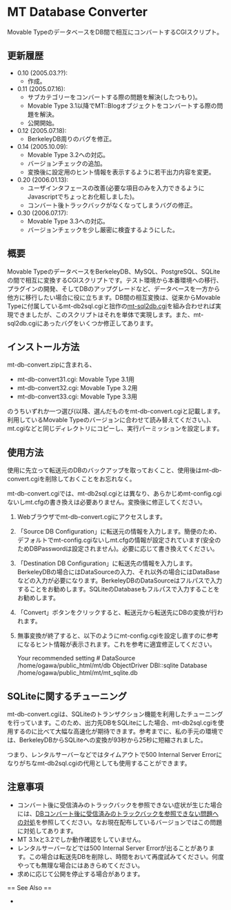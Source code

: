 # MT Database Converter

Movable TypeのデータベースをDB間で相互にコンバートするCGIスクリプト。

## 更新履歴

 * 0.10 (2005.03.??):
   * 作成。
 * 0.11 (2005.07.16):
   * サブカテゴリーをコンバートする際の問題を解決(したつもり)。
   * Movable Type 3.1以降でMT::Blogオブジェクトをコンバートする際の問題を解決。
   * 公開開始。
 * 0.12 (2005.07.18):
   * BerkeleyDB周りのバグを修正。
 * 0.14 (2005.10.09):
   * Movable Type 3.2への対応。
   * バージョンチェックの追加。
   * 変換後に設定用のヒント情報を表示するように若干出力内容を変更。
 * 0.20 (2006.01.13):
   * ユーザインタフェースの改善(必要な項目のみを入力できるようにJavascriptでちょっとお化粧しました)。
   * コンバート後トラックバックがなくなってしまうバグの修正。
 * 0.30 (2006.07.17):
   * Movable Type 3.3への対応。
   * バージョンチェックを少し厳密に検査するようにした。

## 概要

Movable TypeのデータベースをBerkeleyDB、MySQL、PostgreSQL、SQLiteの間で相互に変換するCGIスクリプトです。テスト環境から本番環境への移行、プラグインの開発、そしてDBのアップグレードなど、データベースを一方から他方に移行したい場合に役に立ちます。DB間の相互変換は、従来からMovable Typeに付属しているmt-db2sql.cgiと拙作の[mt-sql2db.cgi](http://blog.as-is.net/2004/08/mt-sql2dbcgi-mt-db2sqlcgi-cgi.html)を組み合わせれば実現できましたが、このスクリプトはそれを単体で実現します。また、mt-sql2db.cgiにあったバグをいくつか修正してあります。

## インストール方法

mt-db-convert.zipに含まれる、

 * mt-db-convert31.cgi: Movable Type 3.1用
 * mt-db-convert32.cgi: Movable Type 3.2用
 * mt-db-convert33.cgi: Movable Type 3.3用

のうちいずれか一つ選び(以降、選んだものをmt-db-convert.cgiと記載します。利用しているMovable Typeのバージョンに合わせて読み替えてください。)、mt.cgiなどと同じディレクトリにコピーし、実行パーミッションを設定します。

## 使用方法

使用に先立って転送元のDBのバックアップを取っておくこと、使用後はmt-db-convert.cgiを削除しておくことをお忘れなく。

mt-db-convert.cgiでは、mt-db2sql.cgiとは異なり、あらかじめmt-config.cgiないしmt.cfgの書き換えは必要ありません。変換後に修正してください。

 1. Webブラウザでmt-db-convert.cgiにアクセスします。
 1. 「Source DB Configuration」に転送元の情報を入力します。簡便のため、デフォルトでmt-config.cgiないしmt.cfgの情報が設定されています(安全のためDBPasswordは設定されません)。必要に応じて書き換えてください。
 1. 「Destination DB Configuration」に転送先の情報を入力します。BerkeleyDBの場合にはDataSourceの入力、それ以外の場合にはDataBaseなどの入力が必要になります。BerkeleyDBのDataSourceはフルパスで入力することをお勧めします。SQLiteのDatabaseもフルパスで入力することをお勧めします。
 1. 「Convert」ボタンをクリックすると、転送元から転送先にDBの変換が行われます。
 1. 無事変換が終了すると、以下のようにmt-config.cgiを設定し直すのに参考になるヒント情報が表示されます。これを参考に適宜修正してください。

     Your recommended setting
     \# DataSource /home/ogawa/public_html/mt/db
     ObjectDriver DBI::sqlite
     Database /home/ogawa/public_html/mt/mt_sqlite.db

## SQLiteに関するチューニング

mt-db-convert.cgiは、SQLiteのトランザクション機能を利用したチューニングを行っています。このため、出力先DBをSQLiteにした場合、mt-db2sql.cgiを使用するのに比べて大幅な高速化が期待できます。参考までに、私の手元の環境では、BerkeleyDBからSQLiteへの変換が93秒から25秒に短縮されました。

つまり、レンタルサーバーなどではタイムアウトで500 Internal Server Errorになりがちなmt-db2sql.cgiの代用としても使用することができます。

## 注意事項

 * コンバート後に受信済みのトラックバックを参照できない症状が生じた場合には、[DBコンバート後に受信済みのトラックバックを参照できない問題への対処](http://blog.as-is.net/2006/01/db.html)を参照してください。なお現在配布しているバージョンではこの問題に対処してあります。
 * MT 3.1xと3.2でしか動作確認をしていません。
 * レンタルサーバーなどでは500 Internal Server Errorが出ることがあります。この場合は転送先DBを削除し、時間をおいて再度試みてください。何度やっても無理な場合にはあきらめてください。
 * 求めに応じて公開を停止する場合があります。

== See Also ==

 *
